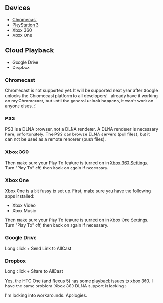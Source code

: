 ## Devices
 * [Chromecast](https://github.com/koush/support-wiki/wiki/AllCast-Wiki#chromecast)
 * [PlayStation 3](https://github.com/koush/support-wiki/wiki/AllCast-Wiki#ps3)
 * Xbox 360
 * Xbox One

## Cloud Playback
 * Google Drive
 * Dropbox
 

### Chromecast

Chromecast is not supported yet. It will be supported next year after Google unlocks the Chromecast platform to all developers! I already have it working on my Chromecast, but until the general unlock happens, it won't work on anyone elses. :)


### PS3
PS3 is a DLNA browser, not a DLNA renderer. A DLNA renderer is necessary here, unfortunately.
The PS3 can browse DLNA servers (pull files), but it can not be used as a remote renderer (push files).

### Xbox 360

Then make sure your Play To feature is turned on in [Xbox 360 Settings](http://support.xbox.com/en-US/xbox-360/system/playto-setup). Turn "Play To" off, then back on again if necessary.

### Xbox One

Xbox One is a bit fussy to set up.
First, make sure you have the following apps installed:

 * Xbox Video
 * Xbox Music

Then make sure your Play To feature is turned on in Xbox One Settings. Turn "Play To" off, then back on again if necessary.


### Google Drive

Long click + Send Link to AllCast

### Dropbox

Long click + Share to AllCast



Yes, the HTC One (and Nexus 5) has some playback issues to xbox 360. I have the same problem .Xbox 360 DLNA support is lacking :(

I'm looking into workarounds. Apologies.